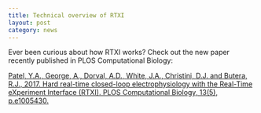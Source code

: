 ```yaml
---
title: Technical overview of RTXI
layout: post
category: news
---
```


Ever been curious about how RTXI works? Check out the new paper recently published in PLOS Computational Biology:

[Patel, Y.A., George, A., Dorval, A.D., White, J.A., Christini, D.J. and Butera, R.J., 2017. Hard real-time closed-loop electrophysiology with the Real-Time eXperiment Interface (RTXI). PLOS Computational Biology, 13(5), p.e1005430.](http://journals.plos.org/ploscompbiol/article?id=10.1371/journal.pcbi.1005430)
